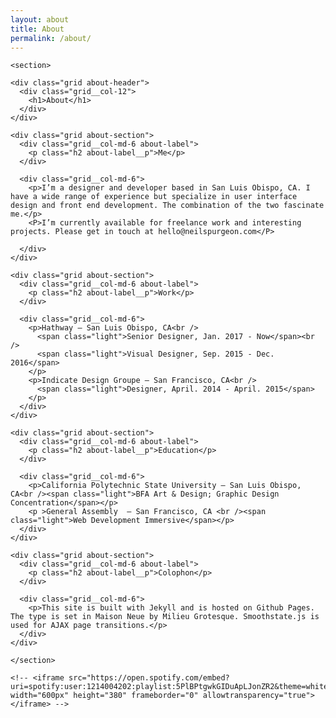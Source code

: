```yaml
---
layout: about
title: About
permalink: /about/
---
```


<div class="scene-element scene-element--fadein">


    <section>

    <div class="grid about-header">
      <div class="grid__col-12">
        <h1>About</h1>
      </div>
    </div>

    <div class="grid about-section">
      <div class="grid__col-md-6 about-label">
        <p class="h2 about-label__p">Me</p>
      </div>

      <div class="grid__col-md-6">
        <p>I’m a designer and developer based in San Luis Obispo, CA. I have a wide range of experience but specialize in user interface design and front end development. The combination of the two fascinate me.</p>
        <P>I’m currently available for freelance work and interesting projects. Please get in touch at hello@neilspurgeon.com</P>

      </div>
    </div>

    <div class="grid about-section">
      <div class="grid__col-md-6 about-label">
        <p class="h2 about-label__p">Work</p>
      </div>

      <div class="grid__col-md-6">
        <p>Hathway — San Luis Obispo, CA<br />
          <span class="light">Senior Designer, Jan. 2017 - Now</span><br />
          <span class="light">Visual Designer, Sep. 2015 - Dec. 2016</span>
        </p>
        <p>Indicate Design Groupe — San Francisco, CA<br />
          <span class="light">Designer, April. 2014 - April. 2015</span>
        </p>
      </div>
    </div>

    <div class="grid about-section">
      <div class="grid__col-md-6 about-label">
        <p class="h2 about-label__p">Education</p>
      </div>

      <div class="grid__col-md-6">
        <p>California Polytechnic State University — San Luis Obispo, CA<br /><span class="light">BFA Art & Design; Graphic Design Concentration</span></p>
        <p >General Assembly  — San Francisco, CA <br /><span class="light">Web Development Immersive</span></p>
      </div>
    </div>

    <div class="grid about-section">
      <div class="grid__col-md-6 about-label">
        <p class="h2 about-label__p">Colophon</p>
      </div>

      <div class="grid__col-md-6">
        <p>This site is built with Jekyll and is hosted on Github Pages. The type is set in Maison Neue by Milieu Grotesque. Smoothstate.js is used for AJAX page transitions.</p>
      </div>
    </div>

    </section>

    <!-- <iframe src="https://open.spotify.com/embed?uri=spotify:user:1214004202:playlist:5PlBPtgwkGIDuApLJonZR2&theme=white" width="600px" height="380" frameborder="0" allowtransparency="true"></iframe> -->
</div>

